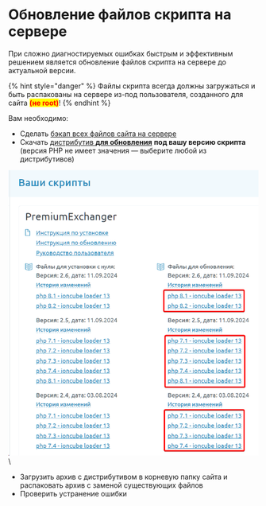 # Обновление файлов скрипта на сервере

При сложно диагностируемых ошибках быстрым и эффективным решением является обновление файлов скрипта на сервере до актуальной  версии.

{% hint style="danger" %}
Файлы скрипта всегда должны загружаться и быть распакованы на сервере из-под пользователя, созданного для сайта <mark style="color:red;">**(не root)**</mark>!
{% endhint %}

Вам необходимо:

* Сделать [бэкап всех файлов сайта на сервере](https://premium.gitbook.io/main/osnovnye-nastroiki/faq/kak-sdelat-bekap-saita)
* Скачать [дистрибутив **для обновления**](https://premiumexchanger.com/uscripts/) **под вашу версию скрипта** (версия PHP не имеет значения — выберите любой из дистрибутивов)

![](<../../../.gitbook/assets/image (294).png>)\


* Загрузить архив с дистрибутивом в корневую папку сайта и распаковать архив с заменой существующих файлов
* Проверить устранение ошибки
